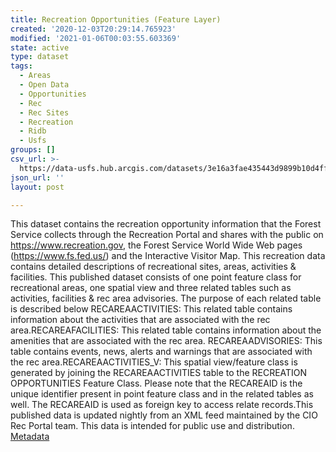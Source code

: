 ```yaml
---
title: Recreation Opportunities (Feature Layer)
created: '2020-12-03T20:29:14.765923'
modified: '2021-01-06T00:03:55.603369'
state: active
type: dataset
tags:
  - Areas
  - Open Data
  - Opportunities
  - Rec
  - Rec Sites
  - Recreation
  - Ridb
  - Usfs
groups: []
csv_url: >-
  https://data-usfs.hub.arcgis.com/datasets/3e16a3fae435443d9899b10d4ff26124_0.csv?outSR=%7B%22latestWkid%22%3A4269%2C%22wkid%22%3A4269%7D
json_url: ''
layout: post

---
```

This dataset contains the recreation opportunity information that the Forest Service collects through the Recreation Portal and shares with the public on https://www.recreation.gov, the Forest Service World Wide Web pages (https://www.fs.fed.us/) and the Interactive Visitor Map. This recreation data contains detailed descriptions of recreational sites, areas, activities & facilities. This published dataset consists of one point feature class for recreational areas, one spatial view and three related tables such as activities, facilities & rec area advisories. The purpose of each related table is described below RECAREAACTIVITIES: This related table contains information about the activities that are associated with the rec area.RECAREAFACILITIES: This related table contains information about the amenities that are associated with the rec area. RECAREAADVISORIES: This table contains events, news, alerts and warnings that are associated with the rec area.RECAREAACTIVITIES_V: This spatial view/feature class is generated by joining the RECAREAACTIVITIES table to the RECREATION OPPORTUNITIES Feature Class. Please note that the RECAREAID is the unique identifier present in point feature class and in the related tables as well. The RECAREAID is used as foreign key to access relate records.This published data is updated nightly from an XML feed maintained by the CIO Rec Portal team. This data is intended for public use and distribution. <a href='https://data.fs.usda.gov/geodata/edw/edw_resources/meta/S_USA.RECREATIONOPPORTUNITIES.xml' target='_blank'>Metadata</a>
